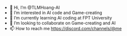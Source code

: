 - 👋 Hi, I’m @TLMHoang-AI
- 👀 I’m interested in AI code and Game-creating
- 🌱 I’m currently learning AI coding at FPT University
- 💞️ I’m looking to collaborate on Game-creating and AI
- 📫 How to reach me https://discord.com/channels/@me

<!---
TLMHoang-AI/TLMHoang-AI is a ✨ special ✨ repository because its `README.md` (this file) appears on your GitHub profile.
You can click the Preview link to take a look at your changes.
--->
